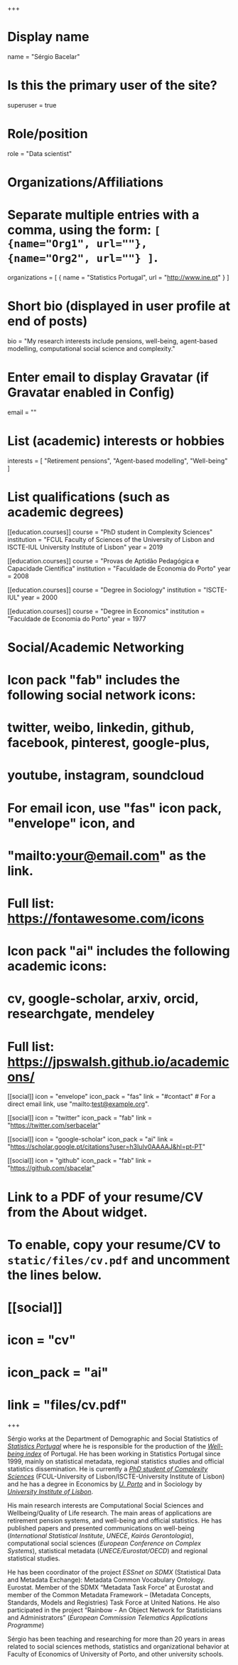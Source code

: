 +++
# Display name
name = "Sérgio Bacelar"

# Is this the primary user of the site?
superuser = true

# Role/position
role = "Data scientist"

# Organizations/Affiliations
#   Separate multiple entries with a comma, using the form: `[ {name="Org1", url=""}, {name="Org2", url=""} ]`.
organizations = [ { name = "Statistics Portugal", url = "http://www.ine.pt" } ]

# Short bio (displayed in user profile at end of posts)
bio = "My research interests include pensions, well-being, agent-based modelling, computational social science and complexity."

# Enter email to display Gravatar (if Gravatar enabled in Config)
email = ""

# List (academic) interests or hobbies
interests = [
  "Retirement pensions",
  "Agent-based modelling",
  "Well-being"
]

# List qualifications (such as academic degrees)
[[education.courses]]
  course = "PhD student in Complexity Sciences"
  institution = "FCUL Faculty of Sciences of the University of Lisbon and ISCTE-IUL University Institute of Lisbon"
  year = 2019
  
[[education.courses]]
  course = "Provas de Aptidão Pedagógica e Capacidade Científica"
  institution = "Faculdade de Economia do Porto"
  year = 2008

[[education.courses]]
  course = "Degree in Sociology"
  institution = "ISCTE-IUL"
  year = 2000

[[education.courses]]
  course = "Degree in Economics"
  institution = "Faculdade de Economia do Porto"
  year = 1977

# Social/Academic Networking
#
# Icon pack "fab" includes the following social network icons:
#
#   twitter, weibo, linkedin, github, facebook, pinterest, google-plus,
#   youtube, instagram, soundcloud
#
#   For email icon, use "fas" icon pack, "envelope" icon, and
#   "mailto:your@email.com" as the link.
#
#   Full list: https://fontawesome.com/icons
#
# Icon pack "ai" includes the following academic icons:
#
#   cv, google-scholar, arxiv, orcid, researchgate, mendeley
#
#   Full list: https://jpswalsh.github.io/academicons/

[[social]]
  icon = "envelope"
  icon_pack = "fas"
  link = "#contact"  # For a direct email link, use "mailto:test@example.org".

[[social]]
  icon = "twitter"
  icon_pack = "fab"
  link = "https://twitter.com/serbacelar"

[[social]]
  icon = "google-scholar"
  icon_pack = "ai"
  link = "https://scholar.google.pt/citations?user=h3IuIv0AAAAJ&hl=pt-PT"

[[social]]
  icon = "github"
  icon_pack = "fab"
  link = "https://github.com/sbacelar"

# Link to a PDF of your resume/CV from the About widget.
# To enable, copy your resume/CV to `static/files/cv.pdf` and uncomment the lines below.
# [[social]]
#   icon = "cv"
#   icon_pack = "ai"
#   link = "files/cv.pdf"

+++

Sérgio works at the Department of Demographic and Social Statistics of [*Statistics Portugal*](http://www.ine.pt)  where he is responsible for the production of the [*Well-being index*](https://www.ine.pt/xportal/xmain?xpid=INE&amp;xpgid=ine_indbemestar) of Portugal. He has been working in Statistics Portugal since 1999, mainly on statistical metadata, regional statistics studies and official statistics dissemination. He is currently a [*PhD student of Complexity Sciences*](http://complexsystemsstudies.eu/) (FCUL-University of Lisbon/ISCTE-University Institute of Lisbon) and he has a degree in Economics by [*U. Porto*](https://sigarra.up.pt/up/en/WEB_BASE.GERA_PAGINA?p_pagina=home) and in Sociology by [*University Institute of Lisbon*](http://iscte-iul.pt/en/home.aspx).

His main research interests are Computational Social Sciences and Wellbeing/Quality of Life research. The main areas of applications are retirement pension systems, and well-being and official statistics. He has published papers and presented communications on well-being (*International Statistical Institute*, *UNECE*, *Kairós Gerontologia*), computational social sciences (*European Conference on Complex Systems*), statistical metadata (*UNECE/Eurostat/OECD*) and regional statistical studies.

He has been coordinator of the project *ESSnet on SDMX* (Statistical Data and Metadata Exchange): Metadata Common Vocabulary Ontology. Eurostat. Member of the SDMX “Metadata Task Force” at Eurostat and member of the Common Metadata Framework – (Metadata Concepts, Standards, Models and Registries) Task Force at United Nations. He also participated in the project “Rainbow - An Object Network for Statisticians and Administrators” (*European Commission Telematics Applications Programme*)

Sérgio has been teaching and researching for more than 20 years in areas related to social sciences methods, statistics and organizational behavior at Faculty of Economics of University of Porto, and other university schools.
